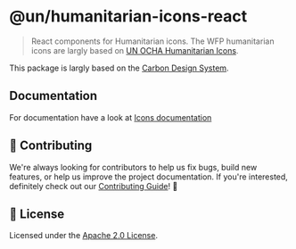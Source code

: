# @un/humanitarian-icons-react

> React components for Humanitarian icons. The WFP humanitarian icons are largly based on [UN OCHA Humanitarian Icons](https://brand.unocha.org/d/xEPytAUjC3sH/icons).

This package is largly based on the [Carbon Design System](https://www.carbondesignsystem.com/).

## Documentation

For documentation have a look at [Icons documentation](TODO:ENTERLINK)

## 🙌 Contributing

We're always looking for contributors to help us fix bugs, build new features,
or help us improve the project documentation. If you're interested, definitely
check out our [Contributing Guide](/.github/CONTRIBUTING.md)! 👀

## 📝 License

Licensed under the [Apache 2.0 License](/LICENSE).
